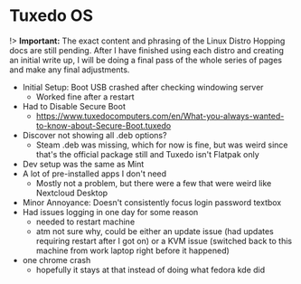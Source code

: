 # Tuxedo OS
!> **Important:** The exact content and phrasing of the Linux Distro Hopping docs are still pending. After I have finished using each distro and creating an initial write up, I will be doing a final pass of the whole series of pages and make any final adjustments.

* Initial Setup: Boot USB crashed after checking windowing server
  * Worked fine after a restart
* Had to Disable Secure Boot
  * https://www.tuxedocomputers.com/en/What-you-always-wanted-to-know-about-Secure-Boot.tuxedo
* Discover not showing all .deb options?
  * Steam .deb was missing, which for now is fine, but was weird since that's the official package still and Tuxedo isn't Flatpak only
* Dev setup was the same as Mint
* A lot of pre-installed apps I don't need
  * Mostly not a problem, but there were a few that were weird like Nextcloud Desktop
* Minor Annoyance: Doesn't consistently focus login password textbox
* Had issues logging in one day for some reason
  * needed to restart machine
  * atm not sure why, could be either an update issue (had updates requiring restart after I got on) or a KVM issue (switched back to this machine from work laptop right before it happened)
* one chrome crash
  * hopefully it stays at that instead of doing what fedora kde did
